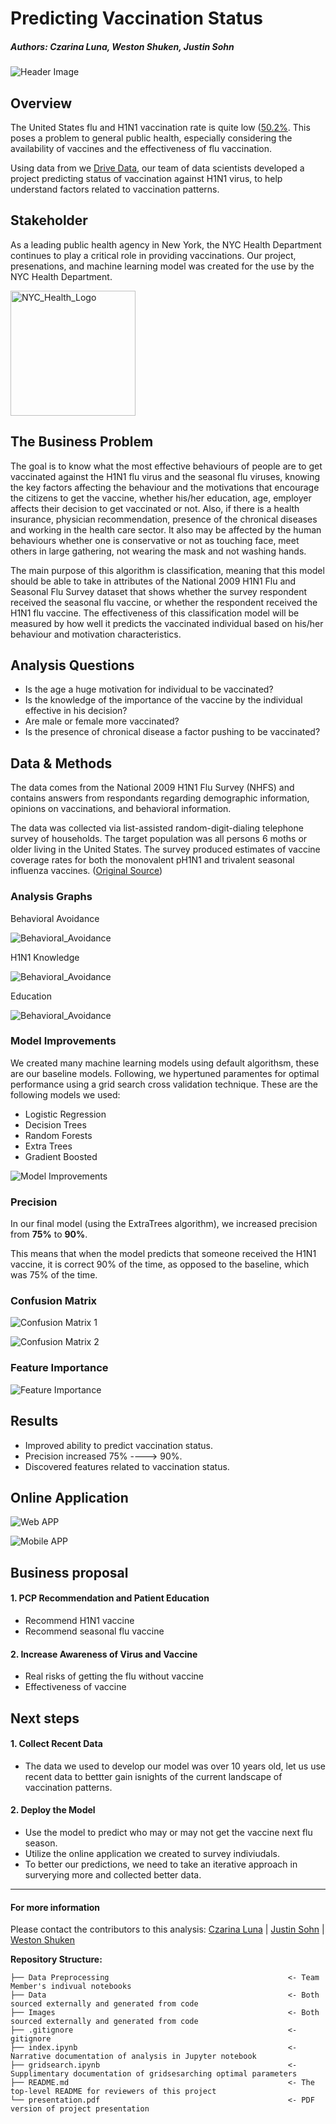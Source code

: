 # Predicting Vaccination Status
##### Authors: Czarina Luna, Weston Shuken, Justin Sohn

![Header Image](images/notebook_image.png)


## Overview
The United States flu and H1N1 vaccination rate is quite low ([50.2%](https://www.cdc.gov/flu/fluvaxview/coverage-2021estimates.htm). This poses a problem to general public health, especially considering the availability of vaccines and the effectiveness of flu vaccination. 

Using data from we [Drive Data](https://www.drivendata.org/competitions/66/flu-shot-learning/data/), our team of data scientists developed a project predicting status of vaccination against H1N1 virus, to help understand factors related to vaccination patterns.

## Stakeholder
As a leading public health agency in New York, the NYC Health Department continues to play a critical role in providing vaccinations. Our project, presenations, and machine learning model was created for the use by the NYC Health Department. 

<img src="https://cdn.iccaastoria.org/wp-content/uploads/2020/05/13105526/nyc-health-logo.png" alt="NYC_Health_Logo" width="200"/>


## The Business Problem 
The goal is to know what the most effective behaviours of people are to get vaccinated against the H1N1 flu virus and the seasonal flu viruses, knowing the key factors affecting the behaviour and the motivations that encourage the citizens to get the vaccine, whether his/her education, age, employer affects their decision to get vaccinated or not. Also, if there is a health insurance, physician recommendation, presence of the chronical diseases and working in the health care sector. It also may be affected by the human behaviours whether one is conservative or not as touching face, meet others in large gathering, not wearing the mask and not washing hands.

The main purpose of this algorithm is classification, meaning that this model should be able to take in attributes of the National 2009 H1N1 Flu and Seasonal Flu Survey dataset that shows whether the survey respondent received the seasonal flu vaccine, or whether the respondent received the H1N1 flu vaccine. The effectiveness of this classification model will be measured by how well it predicts the vaccinated individual based on his/her behaviour and motivation characteristics.

## Analysis Questions 
-	Is the age a huge motivation for individual to be vaccinated?
-	Is the knowledge of the importance of the vaccine by the individual effective in his decision?
-	Are male or female more vaccinated?
-	Is the presence of chronical disease a factor pushing to be vaccinated?

## Data & Methods
The data comes from the National 2009 H1N1 Flu Survey (NHFS) and contains answers from respondants regarding demographic information, opinions on vaccinations, and behavioral information.

The data was collected via list-assisted random-digit-dialing telephone survey of households. The target population was all persons 6 moths or older living in the United States. The survey produced estimates of vaccine coverage rates for both the monovalent pH1N1 and trivalent seasonal influenza vaccines. ([Original Source](https://ftp.cdc.gov/pub/health_statistics/NCHS/Datasets/nis/NHFS/NHFSPUF_README.TXT)) 

### Analysis Graphs

Behavioral Avoidance

![Behavioral_Avoidance](images/behavioral.png)

H1N1 Knowledge

![Behavioral_Avoidance](images/h1n1.png)

Education

![Behavioral_Avoidance](images/education.png)

### Model Improvements
We created many machine learning models using default algorithsm, these are our baseline models. Following, we hypertuned paramentes for optimal performance using a grid search cross validation technique. These are the following models we used:
  - Logistic Regression
  - Decision Trees
  - Random Forests
  - Extra Trees
  - Gradient Boosted
  
![Model Improvements]()

### Precision
In our final model (using the ExtraTrees algorithm), we increased precision from **75%** to **90%**.

This means that when the model predicts that someone received the H1N1 vaccine, it is correct 90% of the time, as opposed to the baseline, which was 75% of the time. 

### Confusion Matrix

![Confusion Matrix 1]()

![Confusion Matrix 2]()

### Feature Importance

![Feature Importance]()

## Results
  - Improved ability to predict vaccination status.
  - Precision increased 75% ----> 90%.
  - Discovered features related to vaccination status.

## Online Application

![Web APP]()

![Mobile APP]()

## Business proposal
#### 1. PCP Recommendation and Patient Education
  - Recommend H1N1 vaccine
  - Recommend seasonal flu vaccine
#### 2. Increase Awareness of Virus and Vaccine
  - Real risks of getting the flu without vaccine
  - Effectiveness of vaccine

## Next steps
#### 1. Collect Recent Data
  - The data we used to develop our model was over 10 years old, let us use recent data to bettter gain isnights of the current landscape of vaccination patterns.
#### 2. Deploy the Model
  - Use the model to predict who may or may not get the vaccine next flu season.
  - Utilize the online application we created to survey indiviudals. 
  - To better our predictions, we need to take an iterative approach in surverying more and collected better data.

---

#### For more information
Please contact the contributors to this analysis: 
[Czarina Luna](https://www.linkedin.com/in/czarinagluna) |
[Justin Sohn](https://www.linkedin.com/in/justin-sohn-689901193/) |
[Weston Shuken](https://www.linkedin.com/in/westonshuken/)


**Repository Structure:**
```
├── Data Preprocessing                                        <- Team Member's indivual notebooks 
├── Data                                                      <- Both sourced externally and generated from code 
├── Images                                                    <- Both sourced externally and generated from code 
├── .gitignore                                                <- gitignore 
├── index.ipynb                                               <- Narrative documentation of analysis in Jupyter notebook
├── gridsearch.ipynb                                          <- Supplimentary documentation of gridsesarching optimal parameters
├── README.md                                                 <- The top-level README for reviewers of this project
└── presentation.pdf                                          <- PDF version of project presentation
